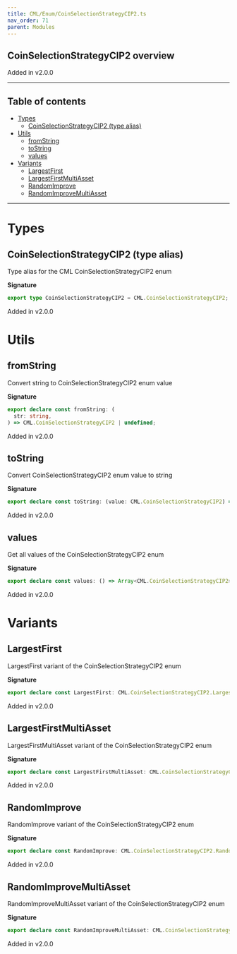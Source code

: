 ```yaml
---
title: CML/Enum/CoinSelectionStrategyCIP2.ts
nav_order: 71
parent: Modules
---
```


## CoinSelectionStrategyCIP2 overview

Added in v2.0.0

---

<h2 class="text-delta">Table of contents</h2>

- [Types](#types)
  - [CoinSelectionStrategyCIP2 (type alias)](#coinselectionstrategycip2-type-alias)
- [Utils](#utils)
  - [fromString](#fromstring)
  - [toString](#tostring)
  - [values](#values)
- [Variants](#variants)
  - [LargestFirst](#largestfirst)
  - [LargestFirstMultiAsset](#largestfirstmultiasset)
  - [RandomImprove](#randomimprove)
  - [RandomImproveMultiAsset](#randomimprovemultiasset)

---

# Types

## CoinSelectionStrategyCIP2 (type alias)

Type alias for the CML CoinSelectionStrategyCIP2 enum

**Signature**

```ts
export type CoinSelectionStrategyCIP2 = CML.CoinSelectionStrategyCIP2;
```

Added in v2.0.0

# Utils

## fromString

Convert string to CoinSelectionStrategyCIP2 enum value

**Signature**

```ts
export declare const fromString: (
  str: string,
) => CML.CoinSelectionStrategyCIP2 | undefined;
```

Added in v2.0.0

## toString

Convert CoinSelectionStrategyCIP2 enum value to string

**Signature**

```ts
export declare const toString: (value: CML.CoinSelectionStrategyCIP2) => string;
```

Added in v2.0.0

## values

Get all values of the CoinSelectionStrategyCIP2 enum

**Signature**

```ts
export declare const values: () => Array<CML.CoinSelectionStrategyCIP2>;
```

Added in v2.0.0

# Variants

## LargestFirst

LargestFirst variant of the CoinSelectionStrategyCIP2 enum

**Signature**

```ts
export declare const LargestFirst: CML.CoinSelectionStrategyCIP2.LargestFirst;
```

Added in v2.0.0

## LargestFirstMultiAsset

LargestFirstMultiAsset variant of the CoinSelectionStrategyCIP2 enum

**Signature**

```ts
export declare const LargestFirstMultiAsset: CML.CoinSelectionStrategyCIP2.LargestFirstMultiAsset;
```

Added in v2.0.0

## RandomImprove

RandomImprove variant of the CoinSelectionStrategyCIP2 enum

**Signature**

```ts
export declare const RandomImprove: CML.CoinSelectionStrategyCIP2.RandomImprove;
```

Added in v2.0.0

## RandomImproveMultiAsset

RandomImproveMultiAsset variant of the CoinSelectionStrategyCIP2 enum

**Signature**

```ts
export declare const RandomImproveMultiAsset: CML.CoinSelectionStrategyCIP2.RandomImproveMultiAsset;
```

Added in v2.0.0
